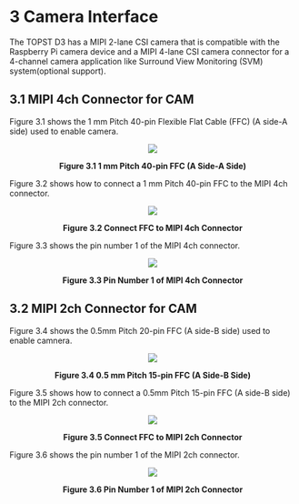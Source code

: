 <h1>
 3 Camera Interface
</h1>

The TOPST D3 has a MIPI 2-lane CSI camera that is compatible with the Raspberry Pi camera device and a MIPI 4-lane CSI camera connector for a 4-channel camera application like Surround View Monitoring (SVM) system(optional support).  


## 3.1 MIPI 4ch Connector for CAM  

Figure 3.1 shows the 1 mm Pitch 40-pin Flexible Flat Cable (FFC) (A side-A side) used to enable camera.  
<p align="center"><img src="https://github.com/Topst-Dev/Documentation/assets/161264431/7a40568f-5904-4ffd-8190-002b69a019dc"></p>
<p align="center"><strong>Figure 3.1 1 mm Pitch 40-pin FFC (A Side-A Side)</strong></p>

Figure 3.2 shows how to connect a 1 mm Pitch 40-pin FFC to the MIPI 4ch connector.  
<p align="center"><img src="https://github.com/Topst-Dev/Documentation/assets/161264431/dc5a53fd-bc66-41ce-9e43-a3fb00470e68"></p>
<p align="center"><strong>Figure 3.2 Connect FFC to MIPI 4ch Connector</strong></p>


Figure 3.3 shows the pin number 1 of the MIPI 4ch connector.  
<p align="center"><img src="https://github.com/Topst-Dev/Documentation/assets/161264431/71fbea0e-c8fd-4e9a-b8fe-7a79030e3922"></p>  
<p align="center"><strong>Figure 3.3 Pin Number 1 of MIPI 4ch Connector</strong></p>



## 3.2 MIPI 2ch Connector for CAM  

Figure 3.4 shows the 0.5mm Pitch 20-pin FFC (A side-B side) used to enable camnera.  
<p align="center"><img src="https://github.com/Topst-Dev/Documentation/assets/161264431/09d86c4c-606f-4c8e-99b8-3989dfdc4bd1"></p> 
<p align="center"><strong>Figure 3.4 0.5 mm Pitch 15-pin FFC (A Side-B Side)</strong></p>


Figure 3.5 shows how to connect a 0.5mm Pitch 15-pin FFC (A side-B side) to the MIPI 2ch connector.  
<p align="center"><img src="https://github.com/Topst-Dev/Documentation/assets/161264431/fcc1badf-b365-4ef7-89d6-be6b8ad40bc7"></p>
<p align="center"><strong>Figure 3.5 Connect FFC to MIPI 2ch Connector</strong></p>


Figure 3.6 shows the pin number 1 of the MIPI 2ch connector.  
<p align="center"><img src="https://github.com/Topst-Dev/Documentation/assets/161264431/6f70e789-34fd-4091-8c45-0d3f695aaf20"></p>
<p align="center"><strong>Figure 3.6 Pin Number 1 of MIPI 2ch Connector</strong></p>
